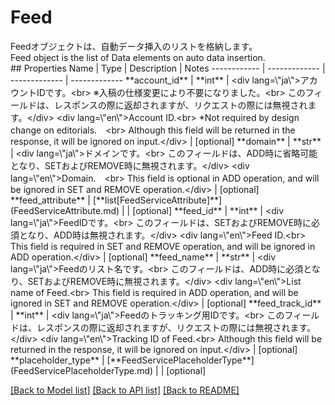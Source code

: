 # Feed

<div lang=\"ja\">Feedオブジェクトは、自動データ挿入のリストを格納します。</div> <div lang=\"en\">Feed object is the list of Data elements on auto data insertion.</div> 
## Properties
Name | Type | Description | Notes
------------ | ------------- | ------------- | -------------
**account_id** | **int** | &lt;div lang&#x3D;\&quot;ja\&quot;&gt;アカウントIDです。&lt;br&gt; ※入稿の仕様変更により不要になりました。&lt;br&gt; このフィールドは、レスポンスの際に返却されますが、リクエストの際には無視されます。&lt;/div&gt; &lt;div lang&#x3D;\&quot;en\&quot;&gt;Account ID.&lt;br&gt; *Not required by design change on editorials.　&lt;br&gt; Although this field will be returned in the response, it will be ignored on input.&lt;/div&gt;  | [optional] 
**domain** | **str** | &lt;div lang&#x3D;\&quot;ja\&quot;&gt;ドメインです。&lt;br&gt; このフィールドは、ADD時に省略可能となり、SETおよびREMOVE時に無視されます。&lt;/div&gt; &lt;div lang&#x3D;\&quot;en\&quot;&gt;Domain.　&lt;br&gt; This field is optional in ADD operation, and will be ignored in SET and REMOVE operation.&lt;/div&gt;  | [optional] 
**feed_attribute** | [**list[FeedServiceAttribute]**](FeedServiceAttribute.md) |  | [optional] 
**feed_id** | **int** | &lt;div lang&#x3D;\&quot;ja\&quot;&gt;FeedIDです。&lt;br&gt; このフィールドは、SETおよびREMOVE時に必須となり、ADD時は無視されます。&lt;/div&gt; &lt;div lang&#x3D;\&quot;en\&quot;&gt;Feed ID.&lt;br&gt; This field is required in SET and REMOVE operation, and will be ignored in ADD operation.&lt;/div&gt;  | [optional] 
**feed_name** | **str** | &lt;div lang&#x3D;\&quot;ja\&quot;&gt;Feedのリスト名です。&lt;br&gt; このフィールドは、ADD時に必須となり、SETおよびREMOVE時に無視されます。&lt;/div&gt; &lt;div lang&#x3D;\&quot;en\&quot;&gt;List name of Feed.&lt;br&gt; This field is required in ADD operation, and will be ignored in SET and REMOVE operation.&lt;/div&gt;  | [optional] 
**feed_track_id** | **int** | &lt;div lang&#x3D;\&quot;ja\&quot;&gt;Feedのトラッキング用IDです。&lt;br&gt; このフィールドは、レスポンスの際に返却されますが、リクエストの際には無視されます。&lt;/div&gt; &lt;div lang&#x3D;\&quot;en\&quot;&gt;Tracking ID of Feed.&lt;br&gt; Although this field will be returned in the response, it will be ignored on input.&lt;/div&gt;  | [optional] 
**placeholder_type** | [**FeedServicePlaceholderType**](FeedServicePlaceholderType.md) |  | [optional] 

[[Back to Model list]](../README.md#documentation-for-models) [[Back to API list]](../README.md#documentation-for-api-endpoints) [[Back to README]](../README.md)


